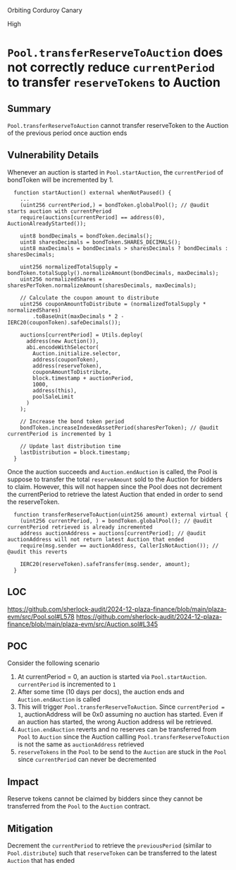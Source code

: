 Orbiting Corduroy Canary

High

# `Pool.transferReserveToAuction` does not correctly reduce `currentPeriod` to transfer `reserveTokens` to Auction

## Summary

`Pool.transferReserveToAuction` cannot transfer reserveToken to the Auction of the previous period once auction ends

## Vulnerability Details

Whenever an auction is started in `Pool.startAuction`, the `currentPeriod` of bondToken will be incremented by 1.

```solidity
  function startAuction() external whenNotPaused() {
    ...
    (uint256 currentPeriod,) = bondToken.globalPool(); // @audit starts auction with currentPeriod
    require(auctions[currentPeriod] == address(0), AuctionAlreadyStarted());

    uint8 bondDecimals = bondToken.decimals();
    uint8 sharesDecimals = bondToken.SHARES_DECIMALS();
    uint8 maxDecimals = bondDecimals > sharesDecimals ? bondDecimals : sharesDecimals;

    uint256 normalizedTotalSupply = bondToken.totalSupply().normalizeAmount(bondDecimals, maxDecimals);
    uint256 normalizedShares = sharesPerToken.normalizeAmount(sharesDecimals, maxDecimals);

    // Calculate the coupon amount to distribute
    uint256 couponAmountToDistribute = (normalizedTotalSupply * normalizedShares)
        .toBaseUnit(maxDecimals * 2 - IERC20(couponToken).safeDecimals());

    auctions[currentPeriod] = Utils.deploy(
      address(new Auction()),
      abi.encodeWithSelector(
        Auction.initialize.selector,
        address(couponToken),
        address(reserveToken),
        couponAmountToDistribute,
        block.timestamp + auctionPeriod,
        1000,
        address(this),
        poolSaleLimit
      )
    );

    // Increase the bond token period
    bondToken.increaseIndexedAssetPeriod(sharesPerToken); // @audit currentPeriod is incremented by 1

    // Update last distribution time
    lastDistribution = block.timestamp;
  }
```

Once the auction succeeds and `Auction.endAuction` is called, the Pool is suppose to transfer the total `reserveAmount` sold to the Auction for bidders to claim. However, this will not happen since the Pool does not decrement the currentPeriod to retrieve the latest Auction that ended in order to send the reserveToken.

```solidity
  function transferReserveToAuction(uint256 amount) external virtual {
    (uint256 currentPeriod, ) = bondToken.globalPool(); // @audit currentPeriod retrieved is already incremented
    address auctionAddress = auctions[currentPeriod]; // @audit auctionAddress will not return latest Auction that ended
    require(msg.sender == auctionAddress, CallerIsNotAuction()); // @audit this reverts

    IERC20(reserveToken).safeTransfer(msg.sender, amount);
  }
```

## LOC

https://github.com/sherlock-audit/2024-12-plaza-finance/blob/main/plaza-evm/src/Pool.sol#L578
https://github.com/sherlock-audit/2024-12-plaza-finance/blob/main/plaza-evm/src/Auction.sol#L345

## POC

Consider the following scenario

1. At currentPeriod = 0, an auction is started via `Pool.startAuction`. `currentPeriod` is incremented to `1`
2. After some time (10 days per docs), the auction ends and `Auction.endAuction` is called
3. This will trigger `Pool.transferReserveToAuction`. Since `currentPeriod = 1`, auctionAddress will be 0x0 assuming no auction has started. Even if an auction has started, the wrong Auction address wil be retrieved.
4. `Auction.endAuction` reverts and no reserves can be transferred from `Pool` to `Auction` since the Auction callling `Pool.transferReserveToAuction` is not the same as `auctionAddress` retrieved
5. `reserveTokens` in the `Pool` to be send to the `Auction` are stuck in the `Pool` since `currentPeriod` can never be decremented

## Impact

Reserve tokens cannot be claimed by bidders since they cannot be transferred from the `Pool` to the `Auction` contract.

## Mitigation

Decrement the `currentPeriod` to retrieve the `previousPeriod` (similar to `Pool.distribute`) such that `reserveToken` can be transferred to the latest `Auction` that has ended